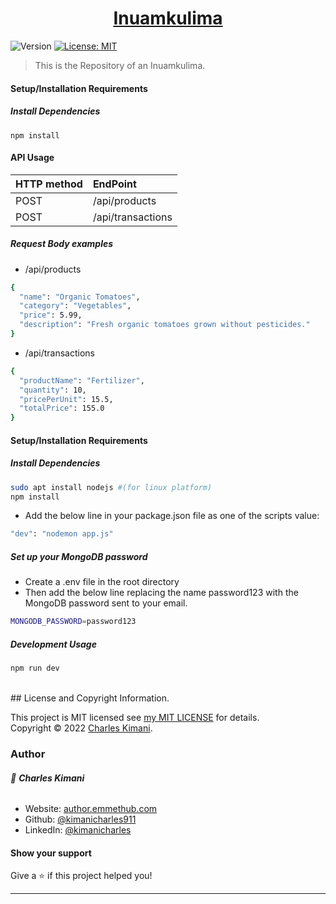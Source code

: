
<h1 align="center"><a href="" target="_blank">Inuamkulima</a></h1>
<p>
  <img alt="Version" src="https://img.shields.io/badge/version-1.0-blue.svg?cacheSeconds=2592000" />
  <a href="https://github.com/kimanicharles911/emmethub_nodejs_modules/blob/master/LICENSE.txt" target="_blank">
    <img alt="License: MIT" src="https://img.shields.io/badge/License-MIT-yellow.svg" />
  </a>
</p>

> This is the Repository of an Inuamkulima.


#### Setup/Installation Requirements
##### Install Dependencies

```
npm install
```

#### API Usage

| HTTP method | EndPoint |
| ---- |:---- |
| POST  | /api/products |
| POST  | /api/transactions |

##### Request Body examples
* /api/products

```sh
{
  "name": "Organic Tomatoes",
  "category": "Vegetables",
  "price": 5.99,
  "description": "Fresh organic tomatoes grown without pesticides."
}

```

* /api/transactions

```sh
{
  "productName": "Fertilizer",
  "quantity": 10,
  "pricePerUnit": 15.5,
  "totalPrice": 155.0
}
```


#### Setup/Installation Requirements

##### Install Dependencies

```sh
sudo apt install nodejs #(for linux platform)
npm install
```

* Add the below line in your package.json file as one of the scripts value:
```sh
"dev": "nodemon app.js"
```

##### Set up your MongoDB password
* Create a .env file in the root directory
* Then add the below line replacing the name password123 with the MongoDB password sent to your email.
```sh
MONGODB_PASSWORD=password123
```

##### Development Usage

```sh
npm run dev
```

<br>
## License and Copyright Information.

This project is MIT licensed see [my MIT LICENSE](https://github.com/kimanicharles911/inuamkulima/blob/master/LICENSE.txt) for details.<br />
Copyright © 2022 [Charles Kimani](https://github.com/kimanicharles911).

### Author

###### 👤 **Charles Kimani**

* Website: [author.emmethub.com](https://author.emmethub.com)
* Github: [@kimanicharles911](https://github.com/kimanicharles911)
* LinkedIn: [@kimanicharles](https://linkedin.com/in/kimanicharles)

#### Show your support

Give a ⭐️ if this project helped you!

***